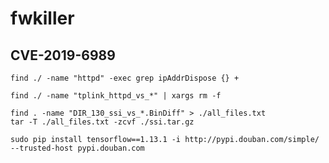 # fwkiller

## CVE-2019-6989

`find ./ -name "httpd" -exec grep ipAddrDispose {} +`

`find ./ -name "tplink_httpd_vs_*" | xargs rm -f`



```shell
find . -name "DIR_130_ssi_vs_*.BinDiff" > ./all_files.txt
tar -T ./all_files.txt -zcvf ./ssi.tar.gz
```



`sudo pip install tensorflow==1.13.1 -i http://pypi.douban.com/simple/ --trusted-host pypi.douban.com`